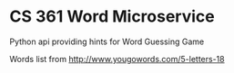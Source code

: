 # CS 361 Word Microservice
Python api providing hints for Word Guessing Game

Words list from http://www.yougowords.com/5-letters-18
